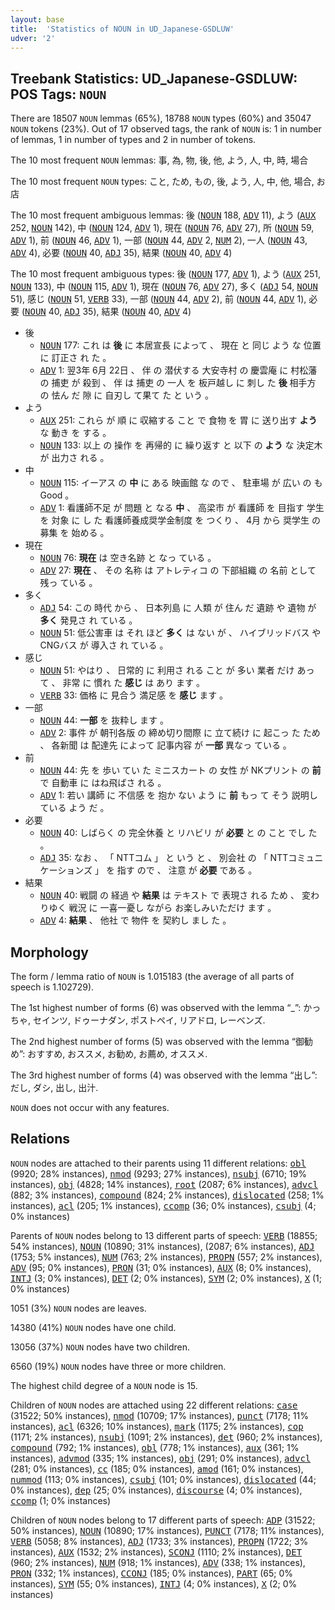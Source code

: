 ```yaml
---
layout: base
title:  'Statistics of NOUN in UD_Japanese-GSDLUW'
udver: '2'
---
```


## Treebank Statistics: UD_Japanese-GSDLUW: POS Tags: `NOUN`

There are 18507 `NOUN` lemmas (65%), 18788 `NOUN` types (60%) and 35047 `NOUN` tokens (23%).
Out of 17 observed tags, the rank of `NOUN` is: 1 in number of lemmas, 1 in number of types and 2 in number of tokens.

The 10 most frequent `NOUN` lemmas: 事, 為, 物, 後, 他, よう, 人, 中, 時, 場合

The 10 most frequent `NOUN` types:  こと, ため, もの, 後, よう, 人, 中, 他, 場合, お店

The 10 most frequent ambiguous lemmas: 後 (<tt><a href="ja_gsdluw-pos-NOUN.html">NOUN</a></tt> 188, <tt><a href="ja_gsdluw-pos-ADV.html">ADV</a></tt> 11), よう (<tt><a href="ja_gsdluw-pos-AUX.html">AUX</a></tt> 252, <tt><a href="ja_gsdluw-pos-NOUN.html">NOUN</a></tt> 142), 中 (<tt><a href="ja_gsdluw-pos-NOUN.html">NOUN</a></tt> 124, <tt><a href="ja_gsdluw-pos-ADV.html">ADV</a></tt> 1), 現在 (<tt><a href="ja_gsdluw-pos-NOUN.html">NOUN</a></tt> 76, <tt><a href="ja_gsdluw-pos-ADV.html">ADV</a></tt> 27), 所 (<tt><a href="ja_gsdluw-pos-NOUN.html">NOUN</a></tt> 59, <tt><a href="ja_gsdluw-pos-ADV.html">ADV</a></tt> 1), 前 (<tt><a href="ja_gsdluw-pos-NOUN.html">NOUN</a></tt> 46, <tt><a href="ja_gsdluw-pos-ADV.html">ADV</a></tt> 1), 一部 (<tt><a href="ja_gsdluw-pos-NOUN.html">NOUN</a></tt> 44, <tt><a href="ja_gsdluw-pos-ADV.html">ADV</a></tt> 2, <tt><a href="ja_gsdluw-pos-NUM.html">NUM</a></tt> 2), 一人 (<tt><a href="ja_gsdluw-pos-NOUN.html">NOUN</a></tt> 43, <tt><a href="ja_gsdluw-pos-ADV.html">ADV</a></tt> 4), 必要 (<tt><a href="ja_gsdluw-pos-NOUN.html">NOUN</a></tt> 40, <tt><a href="ja_gsdluw-pos-ADJ.html">ADJ</a></tt> 35), 結果 (<tt><a href="ja_gsdluw-pos-NOUN.html">NOUN</a></tt> 40, <tt><a href="ja_gsdluw-pos-ADV.html">ADV</a></tt> 4)

The 10 most frequent ambiguous types:  後 (<tt><a href="ja_gsdluw-pos-NOUN.html">NOUN</a></tt> 177, <tt><a href="ja_gsdluw-pos-ADV.html">ADV</a></tt> 1), よう (<tt><a href="ja_gsdluw-pos-AUX.html">AUX</a></tt> 251, <tt><a href="ja_gsdluw-pos-NOUN.html">NOUN</a></tt> 133), 中 (<tt><a href="ja_gsdluw-pos-NOUN.html">NOUN</a></tt> 115, <tt><a href="ja_gsdluw-pos-ADV.html">ADV</a></tt> 1), 現在 (<tt><a href="ja_gsdluw-pos-NOUN.html">NOUN</a></tt> 76, <tt><a href="ja_gsdluw-pos-ADV.html">ADV</a></tt> 27), 多く (<tt><a href="ja_gsdluw-pos-ADJ.html">ADJ</a></tt> 54, <tt><a href="ja_gsdluw-pos-NOUN.html">NOUN</a></tt> 51), 感じ (<tt><a href="ja_gsdluw-pos-NOUN.html">NOUN</a></tt> 51, <tt><a href="ja_gsdluw-pos-VERB.html">VERB</a></tt> 33), 一部 (<tt><a href="ja_gsdluw-pos-NOUN.html">NOUN</a></tt> 44, <tt><a href="ja_gsdluw-pos-ADV.html">ADV</a></tt> 2), 前 (<tt><a href="ja_gsdluw-pos-NOUN.html">NOUN</a></tt> 44, <tt><a href="ja_gsdluw-pos-ADV.html">ADV</a></tt> 1), 必要 (<tt><a href="ja_gsdluw-pos-NOUN.html">NOUN</a></tt> 40, <tt><a href="ja_gsdluw-pos-ADJ.html">ADJ</a></tt> 35), 結果 (<tt><a href="ja_gsdluw-pos-NOUN.html">NOUN</a></tt> 40, <tt><a href="ja_gsdluw-pos-ADV.html">ADV</a></tt> 4)


* 後
  * <tt><a href="ja_gsdluw-pos-NOUN.html">NOUN</a></tt> 177: これ は <b>後</b> に 本居宣長 によって 、 現在 と 同じ よう な 位置 に 訂正さ れ た 。
  * <tt><a href="ja_gsdluw-pos-ADV.html">ADV</a></tt> 1: 翌3年 6月 22日 、 伴 の 潜伏する 大安寺村 の 慶雲庵 に 村松藩 の 捕吏 が 殺到 、 伴 は 捕吏 の 一人 を 板戸越し に 刺し た <b>後</b> 相手方 の 怯ん だ 隙 に 自刃し て果て た と いう 。
* よう
  * <tt><a href="ja_gsdluw-pos-AUX.html">AUX</a></tt> 251: これら が 順 に 収縮する こと で 食物 を 胃 に 送り出す <b>よう</b> な 動き を する 。
  * <tt><a href="ja_gsdluw-pos-NOUN.html">NOUN</a></tt> 133: 以上 の 操作 を 再帰的 に 繰り返す と 以下 の <b>よう</b> な 決定木 が 出力さ れる 。
* 中
  * <tt><a href="ja_gsdluw-pos-NOUN.html">NOUN</a></tt> 115: イーアス の <b>中</b> に ある 映画館 な ので 、 駐車場 が 広い の も Good 。
  * <tt><a href="ja_gsdluw-pos-ADV.html">ADV</a></tt> 1: 看護師不足 が 問題 と なる <b>中</b> 、 高梁市 が 看護師 を 目指す 学生 を 対象 に し た 看護師養成奨学金制度 を つくり 、 4月 から 奨学生 の 募集 を 始める 。
* 現在
  * <tt><a href="ja_gsdluw-pos-NOUN.html">NOUN</a></tt> 76: <b>現在</b> は 空き名跡 と なっ ている 。
  * <tt><a href="ja_gsdluw-pos-ADV.html">ADV</a></tt> 27: <b>現在</b> 、 その 名称 は アトレティコ の 下部組織 の 名前 として 残っ ている 。
* 多く
  * <tt><a href="ja_gsdluw-pos-ADJ.html">ADJ</a></tt> 54: この 時代 から 、 日本列島 に 人類 が 住ん だ 遺跡 や 遺物 が <b>多く</b> 発見さ れ ている 。
  * <tt><a href="ja_gsdluw-pos-NOUN.html">NOUN</a></tt> 51: 低公害車 は それ ほど <b>多く</b> は ない が 、 ハイブリッドバス や CNGバス が 導入さ れ ている 。
* 感じ
  * <tt><a href="ja_gsdluw-pos-NOUN.html">NOUN</a></tt> 51: やはり 、 日常的 に 利用さ れる こと が 多い 業者 だけ あっ て 、 非常 に 慣れ た <b>感じ</b> は あり ます 。
  * <tt><a href="ja_gsdluw-pos-VERB.html">VERB</a></tt> 33: 価格 に 見合う 満足感 を <b>感じ</b> ます 。
* 一部
  * <tt><a href="ja_gsdluw-pos-NOUN.html">NOUN</a></tt> 44: <b>一部</b> を 抜粋し ます 。
  * <tt><a href="ja_gsdluw-pos-ADV.html">ADV</a></tt> 2: 事件 が 朝刊各版 の 締め切り間際 に 立て続け に 起こっ た ため 、 各新聞 は 配達先 によって 記事内容 が <b>一部</b> 異なっ ている 。
* 前
  * <tt><a href="ja_gsdluw-pos-NOUN.html">NOUN</a></tt> 44: 先 を 歩い てい た ミニスカート の 女性 が NKプリント の <b>前</b> で 自動車 に はね飛ばさ れる 。
  * <tt><a href="ja_gsdluw-pos-ADV.html">ADV</a></tt> 1: 若い 講師 に 不信感 を 抱か ない よう に <b>前</b> もっ て そう 説明し ている よう だ 。
* 必要
  * <tt><a href="ja_gsdluw-pos-NOUN.html">NOUN</a></tt> 40: しばらく の 完全休養 と リハビリ が <b>必要</b> と の こと でし た 。
  * <tt><a href="ja_gsdluw-pos-ADJ.html">ADJ</a></tt> 35: なお 、 「 NTTコム 」 と いう と 、 別会社 の 「 NTTコミュニケーションズ 」 を 指す ので 、 注意 が <b>必要</b> である 。
* 結果
  * <tt><a href="ja_gsdluw-pos-NOUN.html">NOUN</a></tt> 40: 戦闘 の 経過 や <b>結果</b> は テキスト で 表現さ れる ため 、 変わりゆく 戦況 に 一喜一憂し ながら お楽しみいただけ ます 。
  * <tt><a href="ja_gsdluw-pos-ADV.html">ADV</a></tt> 4: <b>結果</b> 、 他社 で 物件 を 契約し まし た 。

## Morphology

The form / lemma ratio of `NOUN` is 1.015183 (the average of all parts of speech is 1.102729).

The 1st highest number of forms (6) was observed with the lemma “_”: かっちゃ, セインツ, ドゥーナダン, ポストペイ, リアドロ, レーベンズ.

The 2nd highest number of forms (5) was observed with the lemma “御勧め”: おすすめ, おススメ, お勧め, お薦め, オススメ.

The 3rd highest number of forms (4) was observed with the lemma “出し”: だし, ダシ, 出し, 出汁.

`NOUN` does not occur with any features.


## Relations

`NOUN` nodes are attached to their parents using 11 different relations: <tt><a href="ja_gsdluw-dep-obl.html">obl</a></tt> (9920; 28% instances), <tt><a href="ja_gsdluw-dep-nmod.html">nmod</a></tt> (9293; 27% instances), <tt><a href="ja_gsdluw-dep-nsubj.html">nsubj</a></tt> (6710; 19% instances), <tt><a href="ja_gsdluw-dep-obj.html">obj</a></tt> (4828; 14% instances), <tt><a href="ja_gsdluw-dep-root.html">root</a></tt> (2087; 6% instances), <tt><a href="ja_gsdluw-dep-advcl.html">advcl</a></tt> (882; 3% instances), <tt><a href="ja_gsdluw-dep-compound.html">compound</a></tt> (824; 2% instances), <tt><a href="ja_gsdluw-dep-dislocated.html">dislocated</a></tt> (258; 1% instances), <tt><a href="ja_gsdluw-dep-acl.html">acl</a></tt> (205; 1% instances), <tt><a href="ja_gsdluw-dep-ccomp.html">ccomp</a></tt> (36; 0% instances), <tt><a href="ja_gsdluw-dep-csubj.html">csubj</a></tt> (4; 0% instances)

Parents of `NOUN` nodes belong to 13 different parts of speech: <tt><a href="ja_gsdluw-pos-VERB.html">VERB</a></tt> (18855; 54% instances), <tt><a href="ja_gsdluw-pos-NOUN.html">NOUN</a></tt> (10890; 31% instances),  (2087; 6% instances), <tt><a href="ja_gsdluw-pos-ADJ.html">ADJ</a></tt> (1753; 5% instances), <tt><a href="ja_gsdluw-pos-NUM.html">NUM</a></tt> (763; 2% instances), <tt><a href="ja_gsdluw-pos-PROPN.html">PROPN</a></tt> (557; 2% instances), <tt><a href="ja_gsdluw-pos-ADV.html">ADV</a></tt> (95; 0% instances), <tt><a href="ja_gsdluw-pos-PRON.html">PRON</a></tt> (31; 0% instances), <tt><a href="ja_gsdluw-pos-AUX.html">AUX</a></tt> (8; 0% instances), <tt><a href="ja_gsdluw-pos-INTJ.html">INTJ</a></tt> (3; 0% instances), <tt><a href="ja_gsdluw-pos-DET.html">DET</a></tt> (2; 0% instances), <tt><a href="ja_gsdluw-pos-SYM.html">SYM</a></tt> (2; 0% instances), <tt><a href="ja_gsdluw-pos-X.html">X</a></tt> (1; 0% instances)

1051 (3%) `NOUN` nodes are leaves.

14380 (41%) `NOUN` nodes have one child.

13056 (37%) `NOUN` nodes have two children.

6560 (19%) `NOUN` nodes have three or more children.

The highest child degree of a `NOUN` node is 15.

Children of `NOUN` nodes are attached using 22 different relations: <tt><a href="ja_gsdluw-dep-case.html">case</a></tt> (31522; 50% instances), <tt><a href="ja_gsdluw-dep-nmod.html">nmod</a></tt> (10709; 17% instances), <tt><a href="ja_gsdluw-dep-punct.html">punct</a></tt> (7178; 11% instances), <tt><a href="ja_gsdluw-dep-acl.html">acl</a></tt> (6326; 10% instances), <tt><a href="ja_gsdluw-dep-mark.html">mark</a></tt> (1175; 2% instances), <tt><a href="ja_gsdluw-dep-cop.html">cop</a></tt> (1171; 2% instances), <tt><a href="ja_gsdluw-dep-nsubj.html">nsubj</a></tt> (1091; 2% instances), <tt><a href="ja_gsdluw-dep-det.html">det</a></tt> (960; 2% instances), <tt><a href="ja_gsdluw-dep-compound.html">compound</a></tt> (792; 1% instances), <tt><a href="ja_gsdluw-dep-obl.html">obl</a></tt> (778; 1% instances), <tt><a href="ja_gsdluw-dep-aux.html">aux</a></tt> (361; 1% instances), <tt><a href="ja_gsdluw-dep-advmod.html">advmod</a></tt> (335; 1% instances), <tt><a href="ja_gsdluw-dep-obj.html">obj</a></tt> (291; 0% instances), <tt><a href="ja_gsdluw-dep-advcl.html">advcl</a></tt> (281; 0% instances), <tt><a href="ja_gsdluw-dep-cc.html">cc</a></tt> (185; 0% instances), <tt><a href="ja_gsdluw-dep-amod.html">amod</a></tt> (161; 0% instances), <tt><a href="ja_gsdluw-dep-nummod.html">nummod</a></tt> (113; 0% instances), <tt><a href="ja_gsdluw-dep-csubj.html">csubj</a></tt> (101; 0% instances), <tt><a href="ja_gsdluw-dep-dislocated.html">dislocated</a></tt> (44; 0% instances), <tt><a href="ja_gsdluw-dep-dep.html">dep</a></tt> (25; 0% instances), <tt><a href="ja_gsdluw-dep-discourse.html">discourse</a></tt> (4; 0% instances), <tt><a href="ja_gsdluw-dep-ccomp.html">ccomp</a></tt> (1; 0% instances)

Children of `NOUN` nodes belong to 17 different parts of speech: <tt><a href="ja_gsdluw-pos-ADP.html">ADP</a></tt> (31522; 50% instances), <tt><a href="ja_gsdluw-pos-NOUN.html">NOUN</a></tt> (10890; 17% instances), <tt><a href="ja_gsdluw-pos-PUNCT.html">PUNCT</a></tt> (7178; 11% instances), <tt><a href="ja_gsdluw-pos-VERB.html">VERB</a></tt> (5058; 8% instances), <tt><a href="ja_gsdluw-pos-ADJ.html">ADJ</a></tt> (1733; 3% instances), <tt><a href="ja_gsdluw-pos-PROPN.html">PROPN</a></tt> (1722; 3% instances), <tt><a href="ja_gsdluw-pos-AUX.html">AUX</a></tt> (1532; 2% instances), <tt><a href="ja_gsdluw-pos-SCONJ.html">SCONJ</a></tt> (1110; 2% instances), <tt><a href="ja_gsdluw-pos-DET.html">DET</a></tt> (960; 2% instances), <tt><a href="ja_gsdluw-pos-NUM.html">NUM</a></tt> (918; 1% instances), <tt><a href="ja_gsdluw-pos-ADV.html">ADV</a></tt> (338; 1% instances), <tt><a href="ja_gsdluw-pos-PRON.html">PRON</a></tt> (332; 1% instances), <tt><a href="ja_gsdluw-pos-CCONJ.html">CCONJ</a></tt> (185; 0% instances), <tt><a href="ja_gsdluw-pos-PART.html">PART</a></tt> (65; 0% instances), <tt><a href="ja_gsdluw-pos-SYM.html">SYM</a></tt> (55; 0% instances), <tt><a href="ja_gsdluw-pos-INTJ.html">INTJ</a></tt> (4; 0% instances), <tt><a href="ja_gsdluw-pos-X.html">X</a></tt> (2; 0% instances)

